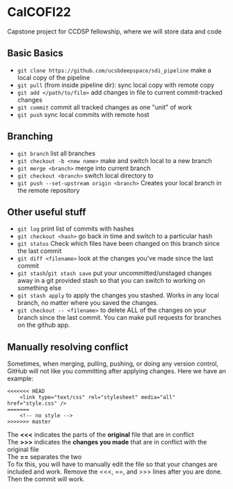 # CalCOFI22
Capstone project for CCDSP fellowship, where we will store data and code
## Basic Basics
* `git clone https://github.com/ucsbdeepspace/sdi_pipeline` make a local copy of the pipeline
* `git pull` (from inside pipeline dir): sync local copy with remote copy
* `git add </path/to/file>` add changes in file to current commit-tracked changes
* `git commit` commit all tracked changes as one "unit" of work
* `git push` sync local commits with remote host
## Branching
* `git branch` list all branches
* `git checkout -b <new name>` make and switch local to a new branch
* `git merge <branch>` merge <branch> into current branch
* `git checkout <branch>` switch local directory to <branch>
* `git push --set-upstream origin <branch>` Creates your local branch in the remote repository
## Other useful stuff
* `git log` print list of commits with hashes
* `git checkout <hash>` go back in time and switch to a particular hash
* `git status` Check which files have been changed on this branch since the last commit
* `git diff <filename>` look at the changes you've made since the last commit
* `git stash`/`git stash save` put your uncommitted/unstaged changes away in a git provided stash so that you can switch to working on something else
* `git stash apply` to apply the changes you stashed. Works in any local branch, no matter where you saved the changes.
* `git checkout -- <filename>` to delete ALL of the changes on your branch since the last commit.
You can make pull requests for branches on the github app.
## Manually resolving conflict
Sometimes, when merging, pulling, pushing, or doing any version control, GitHub will not like you committing after applying changes. Here we have an example:
```
<<<<<<< HEAD
    <link type="text/css" rel="stylesheet" media="all" href="style.css" />
=======
    <!-- no style -->
>>>>>>> master
```
The **<<<** indicates the parts of the **original** file that are in conflict <br>
The **>>>** indicates the **changes you made** that are in conflict with the original file <br>
The **==** separates the two <br>
To fix this, you will have to manually edit the file so that your changes are included and work. Remove the <<<, ==, and >>> lines after you are done. Then the commit will work.
